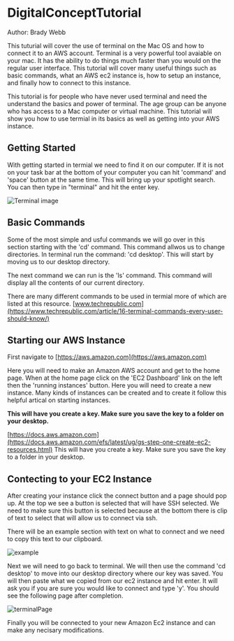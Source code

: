 # DigitalConceptTutorial
Author: Brady Webb

This tuturial will cover the use of terminal on the Mac OS and how to connect it to an AWS account. Terminal is a very powerful tool avaiable on your mac. It has the ability to do things much faster than you would on the regular user interface. This tutorial will cover many useful things such as basic commands, what an AWS ec2 instance is, how to setup an instance, and finally how to connect to this instance.

This tutorial is for people who have never used terminal and need the understand the basics and power of terminal. The age group can be anyone who has access to a Mac computer or virtual machine. This tutorial will show you how to use termial in its basics as well as getting into your AWS instance.

## Getting Started
With getting started in termial we need to find it on our computer. If it is not on your task bar at the bottom of your
computer you can hit 'command' and 'space' button at the same time. This will bring up your spotlight search. 
You can then type in "terminal" and hit the enter key.

![Terminal image](https://i.ytimg.com/vi/zw7Nd67_aFw/maxresdefault.jpg)

## Basic Commands
Some of the most simple and usful commands we will go over in this section starting with the 'cd' command. This command allwos us to change directories. In terminal run the command: 'cd desktop'. This will start by moving us to our desktop directory.

The next command we can run is the 'ls' command. This command will display all the contents of our current directory.

There are many different commands to be used in termial more of which are listed at this resource.
[www.techrepublic.com](https://www.techrepublic.com/article/16-terminal-commands-every-user-should-know/)

## Starting our AWS Instance
First navigate to [https://aws.amazon.com](https://aws.amazon.com)

Here you will need to make an Amazon AWS account and get to the home page. When at the home page click on the 'EC2 Dashboard' link on the left then the 'running instances' button.
Here you will need to create a new instance. Many kinds of instances can be created and to create it follow this helpful artical on starting instances.

**This will have you create a key. Make sure you save the key to a folder on your desktop.**

[https://docs.aws.amazon.com](https://docs.aws.amazon.com/efs/latest/ug/gs-step-one-create-ec2-resources.html)
This will have you create a key. Make sure you save the key to a folder in your desktop.

## Contecting to your EC2 Instance
After creating your instance click the connect button and a page should pop up. At the top we see a button is selected that will have SSH selected. We need to make sure this button is selected because at the bottom there is clip of text to select that will allow us to connect via ssh.

There will be an example section with text on what to connect and we need to copy this text to our clipboard.

![example](https://howtodoinjava.com/wp-content/uploads/2017/07/EC2_15.jpg)

Next we will need to go back to terminal. We will then use the command 'cd desktop' to move into our desktop directory where our key was saved. You will then paste what we copied from our ec2 instance and hit enter. It will ask you if you are sure you would like to connect and type 'y'. You should see the following page after completion.

![terminalPage](https://d2908q01vomqb2.cloudfront.net/1b6453892473a467d07372d45eb05abc2031647a/2019/06/25/Picture1-2.png)

Finally you will be connected to your new Amazon Ec2 instance and can make any necisary modifications.
